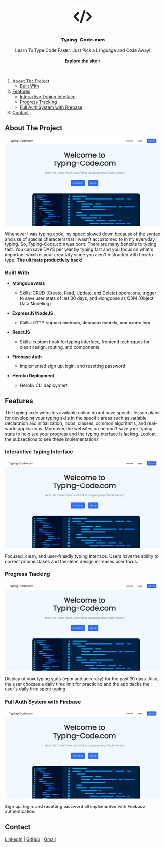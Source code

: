 <!-- PROJECT LOGO -->
<br />
<div align="center">
  <a href="https://github.com/github_username/repo_name">
    <kbd><img src="images/logo.png" alt="Logo" width="80" height="80"></kbd>
  </a>

<h3 align="center">Typing-Code.com</h3>

  <p align="center">
    Learn To Type Code Faster. Just Pick a Language and Code Away!
    <br />
    <br />
    <a href="https://www.typing-code.com"><strong>Explore the site »</strong></a>
    <br />
    <br />
    <br />
  </p>
</div>



<!-- TABLE OF CONTENTS -->
  <ol>
    <li>
      <a href="#about-the-project">About The Project</a>
      <ul>
        <li><a href="#built-with">Built With</a></li>
      </ul>
    </li>
    <li>
      <a href="#features">Features</a>
      <ul>
        <li><a href="#interactive-typing-interface">Interactive Typing Interface</a></li>
        <li><a href="#progress-tracking">Progress Tracking</a></li>
        <li><a href="#full-auth-system-with-firebase">Full Auth System with Firebase</a></li>
      </ul>
    </li>
    <li><a href="#contact">Contact</a></li>
  </ol>



<!-- ABOUT THE PROJECT -->
## About The Project

<kbd>[![Product Name Screen Shot][product-screenshot]](https://www.typing-code.com)</kbd>

<p>Whenever I was typing code, my speed slowed down because of the syntax and use of special characters that I wasn't accustomed to in my everyday typing. So, Typing-Code.com was born. There are many benefits to typing fast. You can save DAYS per year by typing fast and you focus on what's important which is your creativity since you aren't distracted with how to type. <b>The ultimate productivity hack!</b></p>



### Built With
* <b>MongoDB Atlas</b>
  * Skills: CRUD (Create, Read, Update, and Delete) operations, trigger to save user stats of last 30 days, and Mongoose as ODM (Object Data Modeling) 

* <b>ExpressJS/NodeJS</b>
  * Skills: HTTP request methods, database models, and controllers

* <b>ReactJS</b>
  * Skills: custom hook for typing interface, frontend techniques for clean design, routing, and components

* <b>Firebase Auth</b>
  * Implemented sign up, login, and resetting password

* <b>Heroku Deployment</b>
  * Heroku CLI deployment



<!-- Features -->
## Features

The typing code websites available online do not have specific lesson plans for developing your typing skills in the specific areas such as variable declaration and initialization, loops, classes, common algorithms, and real-world applications. Moreover, the websites online don't save your typing stats to help see your progress and the typing interface is lacking. Look at the subsections to see these implementations.    

### Interactive Typing Interface

[![Product Name Screen Shot][product-screenshot]](https://example.com)

<p>Focused, clean, and user-friendly typing interface. Users have the ability to correct prior mistakes and the clean design increases user focus.</p>

### Progress Tracking

[![Product Name Screen Shot][product-screenshot]](https://example.com)

<p>Display of your typing stats (wpm and accuracy) for the past 30 days. Also, the user chooses a daily time limit for practicing and the app tracks the user's daily time spent typing. </p>

### Full Auth System with Firebase

[![Product Name Screen Shot][product-screenshot]](https://example.com)

<p>Sign up, login, and resetting password all implemented with Firebase authentication.</p>


<!-- Contact -->
## Contact
<a href="https://www.linkedin.com/in/kokkula-akhil/">LinkedIn</a> | <a href="https://github.com/Akhil-Kokkula">GitHub</a> | <a href="//kokkulaak@gmail.com">Gmail</a>  

<!-- MARKDOWN LINKS & IMAGES -->
<!-- https://www.markdownguide.org/basic-syntax/#reference-style-links -->
[contributors-shield]: https://img.shields.io/github/contributors/github_username/repo_name.svg?style=for-the-badge
[contributors-url]: https://github.com/github_username/repo_name/graphs/contributors
[forks-shield]: https://img.shields.io/github/forks/github_username/repo_name.svg?style=for-the-badge
[forks-url]: https://github.com/github_username/repo_name/network/members
[stars-shield]: https://img.shields.io/github/stars/github_username/repo_name.svg?style=for-the-badge
[stars-url]: https://github.com/github_username/repo_name/stargazers
[issues-shield]: https://img.shields.io/github/issues/github_username/repo_name.svg?style=for-the-badge
[issues-url]: https://github.com/github_username/repo_name/issues
[license-shield]: https://img.shields.io/github/license/github_username/repo_name.svg?style=for-the-badge
[license-url]: https://github.com/github_username/repo_name/blob/master/LICENSE.txt
[linkedin-shield]: https://img.shields.io/badge/-LinkedIn-black.svg?style=for-the-badge&logo=linkedin&colorB=555
[linkedin-url]: https://www.linkedin.com/in/kokkula-akhil/
[product-screenshot]: images/screenshot.png
[Next.js]: https://img.shields.io/badge/next.js-000000?style=for-the-badge&logo=nextdotjs&logoColor=white
[Next-url]: https://nextjs.org/
[React.js]: https://img.shields.io/badge/React-20232A?style=for-the-badge&logo=react&logoColor=61DAFB
[React-url]: https://reactjs.org/
[Vue.js]: https://img.shields.io/badge/Vue.js-35495E?style=for-the-badge&logo=vuedotjs&logoColor=4FC08D
[Vue-url]: https://vuejs.org/
[Angular.io]: https://img.shields.io/badge/Angular-DD0031?style=for-the-badge&logo=angular&logoColor=white
[Angular-url]: https://angular.io/
[Svelte.dev]: https://img.shields.io/badge/Svelte-4A4A55?style=for-the-badge&logo=svelte&logoColor=FF3E00
[Svelte-url]: https://svelte.dev/
[Laravel.com]: https://img.shields.io/badge/Laravel-FF2D20?style=for-the-badge&logo=laravel&logoColor=white
[Laravel-url]: https://laravel.com
[Bootstrap.com]: https://img.shields.io/badge/Bootstrap-563D7C?style=for-the-badge&logo=bootstrap&logoColor=white
[Bootstrap-url]: https://getbootstrap.com
[JQuery.com]: https://img.shields.io/badge/jQuery-0769AD?style=for-the-badge&logo=jquery&logoColor=white
[JQuery-url]: https://jquery.com 
